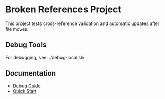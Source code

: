 # Broken References Project

This project tests cross-reference validation and automatic updates after file moves.

## Debug Tools

For debugging, see: ./debug-local.sh

## Documentation

- [Debug Guide](docs/DEBUG-GUIDE.md)
- [Quick Start](./QUICK-START.md)
